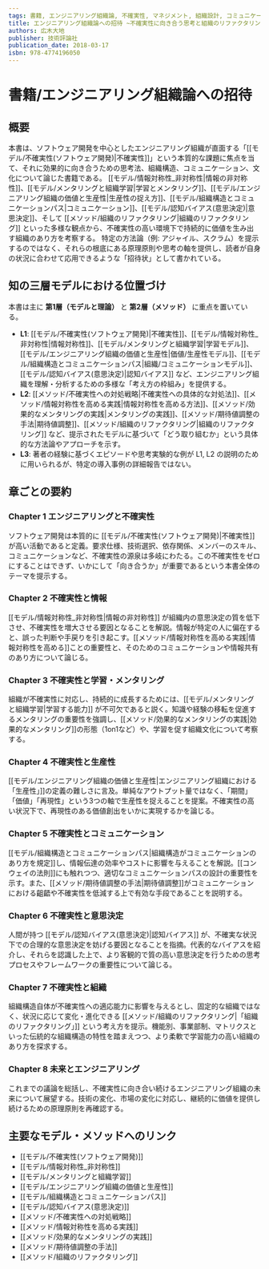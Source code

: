 ```yaml
---
tags: 書籍, エンジニアリング組織論, 不確実性, マネジメント, 組織設計, コミュニケーション, 学習する組織
title: エンジニアリング組織論への招待 ~不確実性に向き合う思考と組織のリファクタリング
authors: 広木大地
publisher: 技術評論社
publication_date: 2018-03-17
isbn: 978-4774196050
---
```

# 書籍/エンジニアリング組織論への招待

## 概要
本書は、ソフトウェア開発を中心としたエンジニアリング組織が直面する「[[モデル/不確実性(ソフトウェア開発)|不確実性]]」という本質的な課題に焦点を当て、それに効果的に向き合うための思考法、組織構造、コミュニケーション、文化について論じた書籍である。
[[モデル/情報対称性_非対称性|情報の非対称性]]、[[モデル/メンタリングと組織学習|学習とメンタリング]]、[[モデル/エンジニアリング組織の価値と生産性|生産性の捉え方]]、[[モデル/組織構造とコミュニケーションパス|コミュニケーション]]、[[モデル/認知バイアス(意思決定)|意思決定]]、そして [[メソッド/組織のリファクタリング|組織のリファクタリング]] といった多様な観点から、不確実性の高い環境下で持続的に価値を生み出す組織のあり方を考察する。
特定の方法論（例: アジャイル、スクラム）を提示するのではなく、それらの根底にある原理原則や思考の軸を提供し、読者が自身の状況に合わせて応用できるような「招待状」として書かれている。

## 知の三層モデルにおける位置づけ
本書は主に **第1層（モデルと理論）** と **第2層（メソッド）** に重点を置いている。
* **L1**: [[モデル/不確実性(ソフトウェア開発)|不確実性]]、[[モデル/情報対称性_非対称性|情報対称性]]、[[モデル/メンタリングと組織学習|学習モデル]]、[[モデル/エンジニアリング組織の価値と生産性|価値/生産性モデル]]、[[モデル/組織構造とコミュニケーションパス|組織/コミュニケーションモデル]]、[[モデル/認知バイアス(意思決定)|認知バイアス]] など、エンジニアリング組織を理解・分析するための多様な「考え方の枠組み」を提供する。
* **L2**: [[メソッド/不確実性への対処戦略|不確実性への具体的な対処法]]、[[メソッド/情報対称性を高める実践|情報対称性を高める方法]]、[[メソッド/効果的なメンタリングの実践|メンタリングの実践]]、[[メソッド/期待値調整の手法|期待値調整]]、[[メソッド/組織のリファクタリング|組織のリファクタリング]] など、提示されたモデルに基づいて「どう取り組むか」という具体的な方法論やアプローチを示す。
* **L3**: 著者の経験に基づくエピソードや思考実験的な例が L1, L2 の説明のために用いられるが、特定の導入事例の詳細報告ではない。

## 章ごとの要約

### Chapter 1 エンジニアリングと不確実性
ソフトウェア開発は本質的に [[モデル/不確実性(ソフトウェア開発)|不確実性]] が高い活動であると定義。要求仕様、技術選択、依存関係、メンバーのスキル、コミュニケーションなど、不確実性の源泉は多岐にわたる。この不確実性をゼロにすることはできず、いかにして「向き合うか」が重要であるという本書全体のテーマを提示する。

### Chapter 2 不確実性と情報
[[モデル/情報対称性_非対称性|情報の非対称性]] が組織内の意思決定の質を低下させ、不確実性を増大させる要因となることを解説。情報が特定の人に偏在すると、誤った判断や手戻りを引き起こす。[[メソッド/情報対称性を高める実践|情報対称性を高める]]ことの重要性と、そのためのコミュニケーションや情報共有のあり方について論じる。

### Chapter 3 不確実性と学習・メンタリング
組織が不確実性に対応し、持続的に成長するためには、[[モデル/メンタリングと組織学習|学習する能力]] が不可欠であると説く。知識や経験の移転を促進するメンタリングの重要性を強調し、[[メソッド/効果的なメンタリングの実践|効果的なメンタリング]]の形態（1on1など）や、学習を促す組織文化について考察する。

### Chapter 4 不確実性と生産性
[[モデル/エンジニアリング組織の価値と生産性|エンジニアリング組織における「生産性」]]の定義の難しさに言及。単純なアウトプット量ではなく、「期間」「価値」「再現性」という3つの軸で生産性を捉えることを提案。不確実性の高い状況下で、再現性のある価値創出をいかに実現するかを論じる。

### Chapter 5 不確実性とコミュニケーション
[[モデル/組織構造とコミュニケーションパス|組織構造がコミュニケーションのあり方を規定]]し、情報伝達の効率やコストに影響を与えることを解説。[[コンウェイの法則]]にも触れつつ、適切なコミュニケーションパスの設計の重要性を示す。また、[[メソッド/期待値調整の手法|期待値調整]]がコミュニケーションにおける齟齬や不確実性を低減する上で有効な手段であることを説明する。

### Chapter 6 不確実性と意思決定
人間が持つ [[モデル/認知バイアス(意思決定)|認知バイアス]] が、不確実な状況下での合理的な意思決定を妨げる要因となることを指摘。代表的なバイアスを紹介し、それらを認識した上で、より客観的で質の高い意思決定を行うための思考プロセスやフレームワークの重要性について論じる。

### Chapter 7 不確実性と組織
組織構造自体が不確実性への適応能力に影響を与えるとし、固定的な組織ではなく、状況に応じて変化・進化できる [[メソッド/組織のリファクタリング|「組織のリファクタリング」]] という考え方を提示。機能別、事業部制、マトリクスといった伝統的な組織構造の特性を踏まえつつ、より柔軟で学習能力の高い組織のあり方を探求する。

### Chapter 8 未来とエンジニアリング
これまでの議論を総括し、不確実性に向き合い続けるエンジニアリング組織の未来について展望する。技術の変化、市場の変化に対応し、継続的に価値を提供し続けるための原理原則を再確認する。

## 主要なモデル・メソッドへのリンク
- [[モデル/不確実性(ソフトウェア開発)]]
- [[モデル/情報対称性_非対称性]]
- [[モデル/メンタリングと組織学習]]
- [[モデル/エンジニアリング組織の価値と生産性]]
- [[モデル/組織構造とコミュニケーションパス]]
- [[モデル/認知バイアス(意思決定)]]
- [[メソッド/不確実性への対処戦略]]
- [[メソッド/情報対称性を高める実践]]
- [[メソッド/効果的なメンタリングの実践]]
- [[メソッド/期待値調整の手法]]
- [[メソッド/組織のリファクタリング]]
